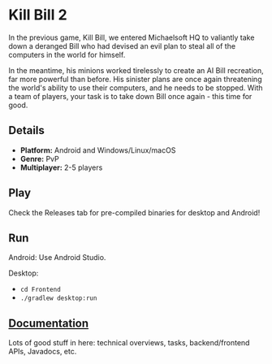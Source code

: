 # Kill Bill 2
In the previous game, Kill Bill, we entered Michaelsoft HQ to valiantly take down a deranged Bill who had devised an evil plan to steal all of the computers in the world for himself. 

In the meantime, his minions worked tirelessly to create an AI Bill recreation, far more powerful than before. His sinister plans are once again threatening the world's ability to use their computers, and he needs to be stopped. With a team of players, your task is to take down Bill once again - this time for good.

## Details
* **Platform:** Android and Windows/Linux/macOS
* **Genre:** PvP
* **Multiplayer:** 2-5 players

## Play
Check the Releases tab for pre-compiled binaries for desktop and Android!

## Run
Android: Use Android Studio.

Desktop:
* `cd Frontend`
* `./gradlew desktop:run`

## [Documentation](Documents/README.md)
Lots of good stuff in here: technical overviews, tasks, backend/frontend APIs, Javadocs, etc.